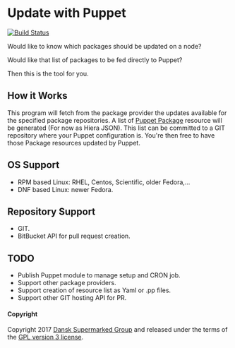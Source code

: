 # Update with Puppet 
[![Build Status](https://travis-ci.org/DanskSupermarked/update-with-puppet.svg?branch=master)](https://travis-ci.org/DanskSupermarked/update-with-puppet)

Would like to know which packages should be updated on a node?

Would like that list of packages to be fed directly to Puppet?

Then this is the tool for you.

## How it Works
This program will fetch from the package provider the updates available for the specified package repositories.
A list of [Puppet Package](https://docs.puppet.com/puppet/latest/type.html#package) resource will be generated (For now as Hiera JSON).
This list can be committed to a GIT repository where your Puppet configuration is.
You're then free to have those Package resources updated by Puppet.

## OS Support
- RPM based Linux: RHEL, Centos, Scientific, older Fedora,...
- DNF based Linux: newer Fedora.

## Repository Support
- GIT.
- BitBucket API for pull request creation.

## TODO
- Publish Puppet module to manage setup and CRON job.
- Support other package providers.
- Support creation of resource list as Yaml or .pp files.
- Support other GIT hosting API for PR.

#### Copyright

Copyright 2017 [Dansk Supermarked Group](https://dansksupermarked.com/) and released under the terms of the [GPL version 3 license](https://www.gnu.org/licenses/gpl-3.0-standalone.html).
